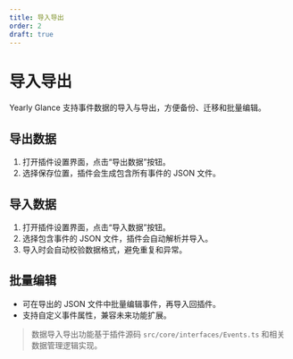 ```yaml
---
title: 导入导出
order: 2
draft: true
---
```


# 导入导出

Yearly Glance 支持事件数据的导入与导出，方便备份、迁移和批量编辑。

## 导出数据

1. 打开插件设置界面，点击“导出数据”按钮。
2. 选择保存位置，插件会生成包含所有事件的 JSON 文件。

## 导入数据

1. 打开插件设置界面，点击“导入数据”按钮。
2. 选择包含事件的 JSON 文件，插件会自动解析并导入。
3. 导入时会自动校验数据格式，避免重复和异常。

## 批量编辑

- 可在导出的 JSON 文件中批量编辑事件，再导入回插件。
- 支持自定义事件属性，兼容未来功能扩展。

> 数据导入导出功能基于插件源码 `src/core/interfaces/Events.ts` 和相关数据管理逻辑实现。